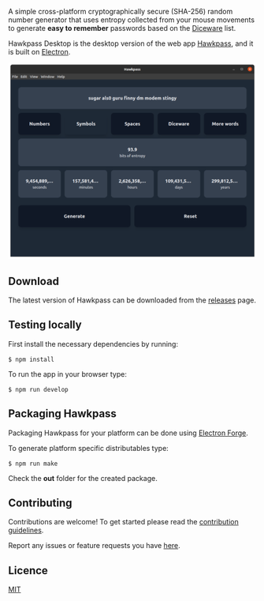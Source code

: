 A simple cross-platform cryptographically secure (SHA-256) random number generator that uses entropy collected from your mouse movements to generate **easy to remember** passwords based on the [Diceware](http://world.std.com/~reinhold/diceware.html) list.

Hawkpass Desktop is the desktop version of the web app [Hawkpass](https://www.petroskal.com/hawkpass), and it is built on [Electron](https://github.com/atom/electron).

![](hawkpass.png)

## Download

The latest version of Hawkpass can be downloaded from the [releases](https://github.com/kalpetros/hawkpass-desktop/releases) page.

## Testing locally

First install the necessary dependencies by running:

```
$ npm install
```

To run the app in your browser type:

```
$ npm run develop
```

## Packaging Hawkpass

Packaging Hawkpass for your platform can be done using [Electron Forge](https://www.electronforge.io/).

To generate platform specific distributables type:

```
$ npm run make
```

Check the **out** folder for the created package.

## Contributing

Contributions are welcome! To get started please read the [contribution guidelines](https://github.com/kalpetros/hawkpass-desktop/blob/master/CONTRIBUTING.md).

Report any issues or feature requests you have [here](https://github.com/kalpetros/hawkpass-desktop/issues).

## Licence

[MIT](https://github.com/kalpetros/hawkpass-desktop/blob/master/LICENSE)
